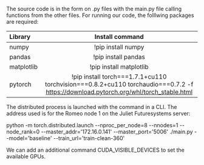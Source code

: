 The source code is in the form on .py files with the main.py file calling functions from the other files. For running our code, the folllwing packages are required:

| Library    | Install command                                                                                                                     |
| :----------|:-----------------------------------------------------------------------------------------------------------------------------------:|
| numpy      | !pip install numpy                                                                                                                  |
| pandas     | !pip install pandas                                                                                                                 |
| matplotlib | !pip install matplotlib                                                                                                             |
| pytorch    | !pip install torch===1.7.1+cu110 torchvision===0.8.2+cu110 torchaudio===0.7.2 -f https://download.pytorch.org/whl/torch_stable.html |

The distributed process is launched with the command in a CLI. The address used is for the Romeo node 1 on the Juliet Futuresystems server:

python -m torch.distributed.launch --nproc_per_node=8 --nnodes=1 --node_rank=0 --master_addr='172.16.0.141' --master_port='5006' ./main.py --model='baseline' --train_url='train-clean-360'

We can add an additional command CUDA_VISIBLE_DEVICES to set the available GPUs.
